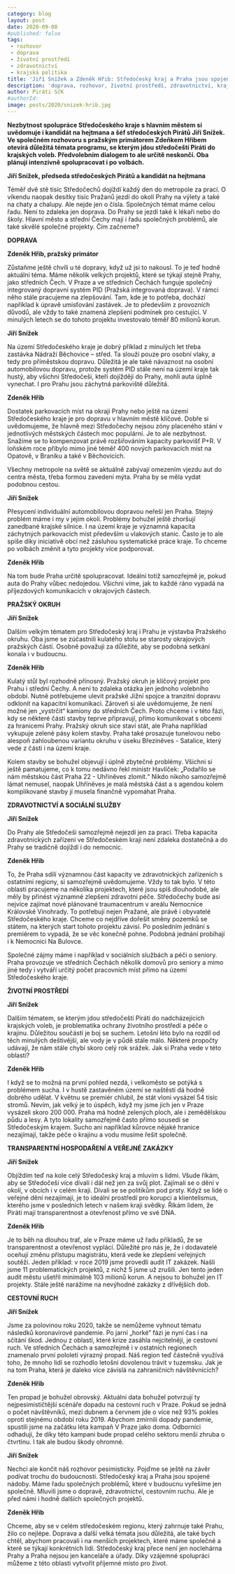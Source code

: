 ```yaml
---
category: blog
layout: post
date: 2020-09-08
#published: false
tags: 
 - rozhovor 
 - doprava 
 - životní prostředí 
 - zdravotnictví 
 - krajská politika
title: 'Jiří Snížek a Zdeněk Hřib: Středočeský kraj a Praha jsou spojené nádoby'
description: 'doprava, rozhovor, životní prostředí, zdravotnictví, krajská politika' 
author: Piráti SčK
#authorId: 
image: posts/2020/snizek-hrib.jpg
---
```


**Nezbytnost spolupráce Středočeského kraje s hlavním městem si uvědomuje i kandidát na hejtmana a šéf středočeských Pirátů Jiří Snížek. Ve společném rozhovoru s pražským primátorem Zdeňkem Hřibem otevírá důležitá témata programu, se kterým jdou středočeští Piráti do krajských voleb. Předvolebním dialogem to ale určitě neskončí. Oba plánují intenzivně spolupracovat i po volbách.**

**Jiří Snížek, předseda středočeských Pirátů a kandidát na hejtmana**

Téměř dvě stě tisíc Středočechů dojíždí každý den do metropole za prací. O víkendu naopak desítky tisíc Pražanů jezdí do okolí Prahy na výlety a také na chaty a chalupy. Ale nejde jen o čísla. Společných témat máme celou řadu. Není to zdaleka jen doprava. Do Prahy se jezdí také k lékaři nebo do školy. Hlavní město a střední Čechy mají i řadu společných problémů, ale také skvělé společné projekty. Čím začneme?

**DOPRAVA**

**Zdeněk Hřib, pražský primátor**

Zůstaňme ještě chvíli u té dopravy, když už jsi to nakousl. To je teď hodně aktuální téma. Máme několik velkých projektů, které se týkají stejně Prahy, jako středních Čech. V Praze a ve středních Čechách funguje společný integrovaný dopravní systém PID (Pražská integrovaná doprava). V rámci něho stále pracujeme na zlepšování. Tam, kde je to potřeba, dochází například k úpravě umisťování zastávek. Je to především z provozních důvodů, ale vždy to také znamená zlepšení podmínek pro cestující. V minulých letech se do tohoto projektu investovalo téměř 80 milionů korun.

**Jiří Snížek**

Na území Středočeského kraje je dobrý příklad z minulých let třeba zastávka Nádraží Běchovice – střed. Ta slouží pouze pro osobní vlaky, a tedy pro příměstskou dopravu. Důležitá je ale také návaznost na osobní automobilovou dopravu, protože systém PID stále není na území kraje tak hustý, aby všichni Středočeši, kteří dojíždějí do Prahy, mohli auta úplně vynechat. I pro Prahu jsou záchytná parkoviště důležitá.

**Zdeněk Hřib**

Dostatek parkovacích míst na okraji Prahy nebo ještě na území Středočeského kraje je pro dopravu v hlavním městě klíčové. Dobře si uvědomujeme, že hlavně mezi Středočechy nejsou zóny placeného stání v jednotlivých městských částech moc populární. Je to ale nezbytnost. Snažíme se to kompenzovat právě rozšiřováním kapacity parkovišť P+R. V loňském roce přibylo mimo jiné téměř 400 nových parkovacích míst na Opatově, v Braníku a také v Běchovicích.

Všechny metropole na světě se aktuálně zabývají omezením vjezdu aut do centra města, třeba formou zavedení mýta. Praha by se měla vydat podobnou cestou.

**Jiří Snížek**

Přesycení individuální automobilovou dopravou neřeší jen Praha. Stejný problém máme i my v jejím okolí. Problémy bohužel ještě zhoršují zanedbané krajské silnice. I na území kraje je významná kapacita záchytných parkovacích míst především u vlakových stanic. Často je to ale spíše díky iniciativě obcí než zásluhou systematické práce kraje. To chceme po volbách změnit a tyto projekty více podporovat.

**Zdeněk Hřib**

Na tom bude Praha určitě spolupracovat. Ideální totiž samozřejmě je, pokud auta do Prahy vůbec nedojedou. Všichni víme, jak to každé ráno vypadá na příjezdových komunikacích v okrajových částech.

**PRAŽSKÝ OKRUH**

**Jiří Snížek**

Dalším velkým tématem pro Středočeský kraj i Prahu je výstavba Pražského okruhu. Oba jsme se zúčastnili kulatého stolu se starosty okrajových pražských částí. Osobně považuji za důležité, aby se podobná setkání konala i v budoucnu.

**Zdeněk Hřib**

Kulatý stůl byl rozhodně přínosný. Pražský okruh je klíčový projekt pro Prahu i střední Čechy. A není to zdaleka otázka jen jednoho volebního období. Nutně potřebujeme ulevit pražské Jižní spojce a tranzitní dopravu odklonit na kapacitní komunikaci. Zároveň si ale uvědomujeme, že není možné jen „vystrčit“ kamiony do středních Čech. Proto chceme i v této fázi, kdy se některé části stavby teprve připravují, přímo komunikovat s obcemi za hranicemi Prahy. Pražský okruh sice staví stát, ale Praha například vykupuje zelené pásy kolem stavby. Praha také prosazuje tunelovou nebo alespoň zahloubenou variantu okruhu v  úseku Březiněves - Satalice, který vede z části i na území kraje.

Kolem stavby se bohužel objevují i úplně zbytečné problémy. Všichni si ještě pamatujeme, co k tomu nedávno řekl ministr Havlíček: „Podařilo se nám městskou část Praha 22 - Uhříněves zlomit.“ Nikdo nikoho samozřejmě lámat nemusel, naopak Uhříněves je malá městská část a s agendou kolem komplikované stavby jí musela finančně vypomáhat Praha.

**ZDRAVOTNICTVÍ A SOCIÁLNÍ SLUŽBY**

**Jiří Snížek**

Do Prahy ale Středočeši samozřejmě nejezdí jen za prací. Třeba kapacita zdravotnických zařízení ve Středočeském kraji není zdaleka dostatečná a do Prahy se tradičně dojíždí i do nemocnic.

**Zdeněk Hřib**

To, že Praha sdílí významnou část kapacity ve zdravotnických zařízeních s ostatními regiony, si samozřejmě uvědomujeme. Vždy to tak bylo. V této oblasti pracujeme na několika projektech, které jsou spíš dlouhodobé, ale měly by přinést významné zlepšení zdravotní péče. Středočechy bude asi nejvíce zajímat nové plánované traumacentrum v areálu Nemocnice Královské Vinohrady. To potřebují nejen Pražané, ale právě i obyvatelé Středočeského kraje. Chceme co nejdříve dořešit směny pozemků se státem, na kterých start tohoto projektu závisí. Po posledním jednání s premiérem to vypadá, že se věc konečně pohne. Podobná jednání probíhají i k Nemocnici Na Bulovce.

Společné zájmy máme i například v sociálních službách a péči o seniory. Praha provozuje ve středních Čechách několik domovů pro seniory a mimo jiné tedy i vytváří určitý počet pracovních míst přímo na území Středočeského kraje.

**ŽIVOTNÍ PROSTŘEDÍ**

**Jiří Snížek**

Dalším tématem, se kterým jdou středočeští Piráti do nadcházejících krajských voleb, je problematika ochrany životního prostředí a péče o krajinu. Důležitou součástí je boj se suchem. Letošní léto bylo na rozdíl od těch minulých deštivější, ale vody je v půdě stále málo. Některé propočty udávají, že nám stále chybí skoro celý rok srážek. Jak si Praha vede v této oblasti?

**Zdeněk Hřib**

I když se to možná na první pohled nezdá, i velkoměsto se potýká s problémem sucha. I v hustě zastavěném území se naštěstí dá hodně dobrého udělat. V květnu se premiér chlubil, že stát vloni vysázel 54 tisíc stromů. Nevím, jak velký je to úspěch, když my jsme jich jen v Praze vysázeli skoro 200 000. Praha má hodně zelených ploch, ale i zemědělskou půdu a lesy. A tyto lokality samozřejmě často přímo sousedí se Středočeským krajem. Sucho ani například kůrovce nějaké hranice nezajímají, takže péče o krajinu a vodu musíme řešit společně.

**TRANSPARENTNÍ HOSPODAŘENÍ A VEŘEJNÉ ZAKÁZKY**

**Jiří Snížek**

Objíždím teď na kole celý Středočeský kraj a mluvím s lidmi. Všude říkám, aby se Středočeši více dívali i dál než jen za svůj plot. Zajímali se o dění v okolí, v obcích i v celém kraji. Dívali se se politikům pod prsty. Když se lidé o veřejné dění nezajímají, je to ideální prostředí pro korupci a klientelismus, kterého jsme v posledních letech v našem kraji svědky. Říkám lidem, že Piráti mají transparentnost a otevřenost přímo ve své DNA.

**Zdeněk Hřib**

Je to běh na dlouhou trať, ale v Praze máme už řadu příkladů, že se transparentnost a otevřenost vyplácí. Důležité pro nás je, že i dodavatelé oceňují změnu přístupu magistrátu, která vede ke zlepšení veřejných soutěží. Jeden příklad: v roce 2019 jsme provedli audit IT zakázek. Našli jsme 11 problematických projektů, z nichž 5 jsme už zrušili. Jen tento jeden audit městu ušetřil minimálně 103 milionů korun. A nejsou to bohužel jen IT projekty. Stále ještě narážíme na nevýhodné zakázky z dřívějších dob.

**CESTOVNÍ RUCH**

**Jiří Snížek**

Jsme za polovinou roku 2020, takže se nemůžeme vyhnout tématu následků koronavirové pandemie. Po jarní „horké“ fázi je nyní čas i na sčítání škod. Jednou z oblastí, které krize zasáhla nejcitelněji, je cestovní ruch. Ve středních Čechách a samozřejmě i v ostatních regionech znamenalo první pololetí výrazný propad. Náš region teď částečně využívá toho, že mnoho lidí se rozhodlo letošní dovolenou trávit v tuzemsku. Jak je na tom Praha, která je daleko více závislá na zahraničních návštěvnících?

**Zdeněk Hřib**

Ten propad je bohužel obrovský. Aktuální data bohužel potvrzují ty nejpesimističtější scénáře dopadu na cestovní ruch v Praze. Pokud se jedná o počet návštěvníků, mezi dubnem a červnem jde o více než 93% pokles oproti stejnému období roku 2019. Abychom zmírnili dopady pandemie, spustili jsme na začátku léta kampaň V Praze jako doma. Odborníci odhadují, že díky této kampani bude propad celého sektoru menší zhruba o čtvrtinu. I tak ale budou škody ohromné.

**Jiří Snížek**

Nechci ale končit náš rozhovor pesimisticky. Pojďme se ještě na závěr podívat trochu do budoucnosti. Středočeský kraj a Praha jsou spojené nádoby. Máme řadu společných problémů, které v budoucnu vyřešíme jen společně. Mluvili jsme o dopravě, zdravotnictví, cestovním ruchu. Ale je před námi i hodně dalších společných projektů.

**Zdeněk Hřib**

Chceme, aby se v celém středočeském regionu, který zahrnuje také Prahu, žilo co nejlépe. Doprava a další velká témata jsou důležitá, ale také bych chtěl, abychom pracovali i na menších projektech, které máme společné a které se týkají konkrétních lidí. Středočeský kraj přece není jen noclehárna Prahy a Praha nejsou jen kanceláře a úřady. Díky vzájemné spolupráci můžeme z této oblasti vytvořit příjemné místo pro život.
